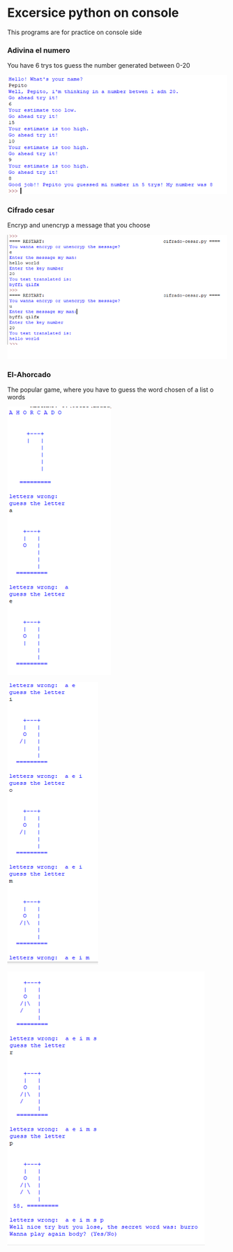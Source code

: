 # Excersice python on console

This programs are for practice on console side

### Adivina el numero

You have 6 trys tos guess the number generated between 0-20

![Ahorcanumbero2](/console/img/number.PNG)

### Cifrado cesar

Encryp and unencryp a message that you choose 

![cifrado](/console/img/cifrado-cesar.PNG)

### El-Ahorcado

The popular game, where you have to guess the word chosen of a list o words 

![Ahorcado1](/console/img/ahorcado.PNG)

![Ahorcado2](/console/img/ahorcado2.PNG)

![Ahorcado3](/console/img/ahorcado3.PNG)